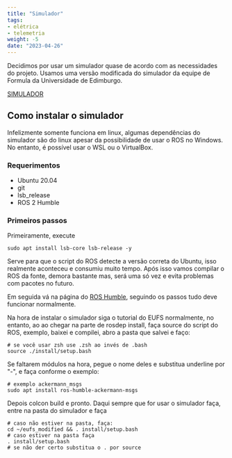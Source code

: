 ```yaml
---
title: "Simulador"
tags:
- elétrica
- telemetria
weight: -5
date: "2023-04-26"
---
```


Decidimos por usar um simulador quase de acordo com as necessidades do projeto. Usamos uma versão modificada do simulador da equipe de Formula da Universidade de Edimburgo. 

<a href="https://github.com/Formula-E-Siara/simulador">SIMULADOR</a>

## Como instalar o simulador
Infelizmente somente funciona em linux, algumas dependências do simulador são do linux apesar da possibilidade de usar o ROS no Windows. No entanto, é possível usar o WSL ou o VirtualBox.

### Requerimentos
- Ubuntu 20.04
- git
- lsb_release
- ROS 2 Humble

### Primeiros passos
Primeiramente, execute
```
sudo apt install lsb-core lsb-release -y
```
Serve para que o script do ROS detecte a versão correta do Ubuntu, isso realmente aconteceu e consumiu muito tempo. Após isso vamos compilar o ROS da fonte, demora bastante mas, será uma só vez e evita problemas com pacotes no futuro.

Em seguida vá na página do <a href="[Ubuntu (source) — ROS 2 Documentation: Humble documentation](https://docs.ros.org/en/humble/Installation/Alternatives/Ubuntu-Development-Setup.html)">ROS Humble</a>, seguindo os passos tudo deve funcionar normalmente. 

Na hora de instalar o simulador siga o tutorial do EUFS normalmente, no entanto, ao ao chegar na parte de rosdep install, faça source do script do ROS, exemplo, baixei e compilei, abro a pasta que salvei e faço:
```
# se você usar zsh use .zsh ao invés de .bash
source ./install/setup.bash
```
Se faltarem módulos na hora, pegue o nome deles e substitua underline por "-", e faça conforme o exemplo: 
```
# exemplo ackermann_msgs
sudo apt install ros-humble-ackermann-msgs
```
Depois colcon build e pronto. Daqui sempre que for usar o simulador faça, entre na pasta do simulador e faça
```
# caso não estiver na pasta, faça:
cd ~/eufs_modified && . install/setup.bash
# caso estiver na pasta faça
. install/setup.bash
# se não der certo substitua o . por source
```
